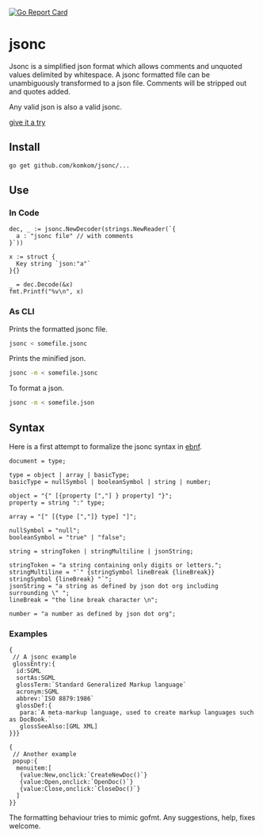 [![Go Report Card](https://goreportcard.com/badge/github.com/komkom/jsonc)](https://goreportcard.com/report/github.com/komkom/jsonc)

# jsonc

Jsonc is a simplified json format which allows comments and unquoted values delimited by whitespace. A jsonc formatted file can be unambiguously transformed to a json file. Comments will be stripped out and quotes added.

Any valid json is also a valid jsonc.

[give it a try](https://komkom.github.io/)

## Install

```bash
go get github.com/komkom/jsonc/...
```

## Use

### In Code
``` golang
dec, _ := jsonc.NewDecoder(strings.NewReader(`{
  a : "jsonc file" // with comments
}`))

x := struct {
  Key string `json:"a"`
}{}

_ = dec.Decode(&x)
fmt.Printf("%v\n", x)
```

### As CLI

Prints the formatted jsonc file.
```bash
jsonc < somefile.jsonc 
```

Prints the minified json.
```bash
jsonc -m < somefile.jsonc 
```

To format a json.
```bash
jsonc -m < somefile.json
```

## Syntax
Here is a first attempt to formalize the jsonc syntax in [ebnf](https://en.wikipedia.org/wiki/Extended_Backus%E2%80%93Naur_form).

```
document = type;

type = object | array | basicType;
basicType = nullSymbol | booleanSymbol | string | number;

object = "{" [{property [","] } property] "}";
property = string ":" type;

array = "[" [{type [","]} type] "]";

nullSymbol = "null";
booleanSymbol = "true" | "false";

string = stringToken | stringMultiline | jsonString;

stringToken = "a string containing only digits or letters.";
stringMultiline = "`" {stringSymbol lineBreak {lineBreak}} stringSymbol {lineBreak} "`";
jsonString = "a string as defined by json dot org including surrounding \" ";
lineBreak = "the line break character \n";

number = "a number as defined by json dot org";
```

### Examples

```
{
 // A jsonc example
 glossEntry:{
  id:SGML
  sortAs:SGML
  glossTerm:`Standard Generalized Markup language`
  acronym:SGML
  abbrev:`ISO 8879:1986`
  glossDef:{
   para:`A meta-markup language, used to create markup languages such as DocBook.`
   glossSeeAlso:[GML XML]
}}}
```

```
{
 // Another example
 popup:{
  menuitem:[
   {value:New,onclick:`CreateNewDoc()`}
   {value:Open,onclick:`OpenDoc()`}
   {value:Close,onclick:`CloseDoc()`}
  ]
}}
```

The formatting behaviour tries to mimic gofmt. Any suggestions, help, fixes welcome.
